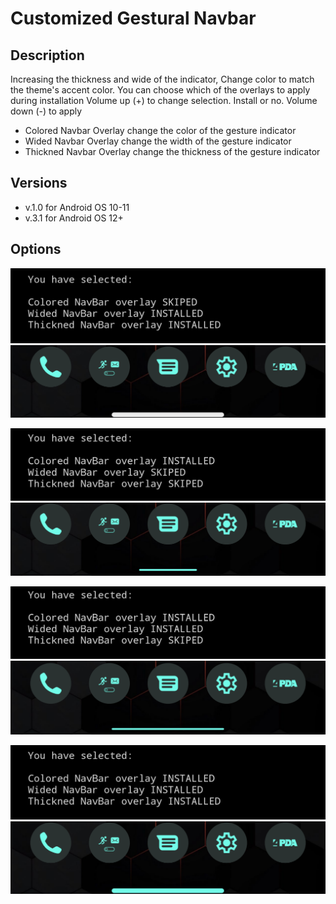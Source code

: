 # Customized Gestural Navbar

## Description
 Increasing the thickness and wide of the indicator, Change color to match the theme's accent color.
 You can choose which of the overlays to apply during installation
 Volume up (+) to change selection. Install or no.
 Volume down (-) to apply
- Colored Navbar Overlay change the color of the gesture indicator
- Wided Navbar Overlay change the width of the gesture indicator
- Thickned Navbar Overlay change the thickness of the gesture indicator

## Versions
- v.1.0 for Android OS 10-11
- v.3.1 for Android OS 12+

## Options

![](https://github.com/Magisk-Modules-Alt-Repo/CustomizedNavbar/blob/main/assets/0-1-1-choose.png)
![](https://github.com/Magisk-Modules-Alt-Repo/CustomizedNavbar/blob/main/assets/0-1-1-result.png)

![](https://github.com/Magisk-Modules-Alt-Repo/CustomizedNavbar/blob/main/assets/1-0-0-choose.png)
![](https://github.com/Magisk-Modules-Alt-Repo/CustomizedNavbar/blob/main/assets/1-0-0-result.png)

![](https://github.com/Magisk-Modules-Alt-Repo/CustomizedNavbar/blob/main/assets/1-1-0-choose.png)
![](https://github.com/Magisk-Modules-Alt-Repo/CustomizedNavbar/blob/main/assets/1-1-0-result.png)

![](https://github.com/Magisk-Modules-Alt-Repo/CustomizedNavbar/blob/main/assets/1-1-1-choose.png)
![](https://github.com/Magisk-Modules-Alt-Repo/CustomizedNavbar/blob/main/assets/1-1-1-result.png)
